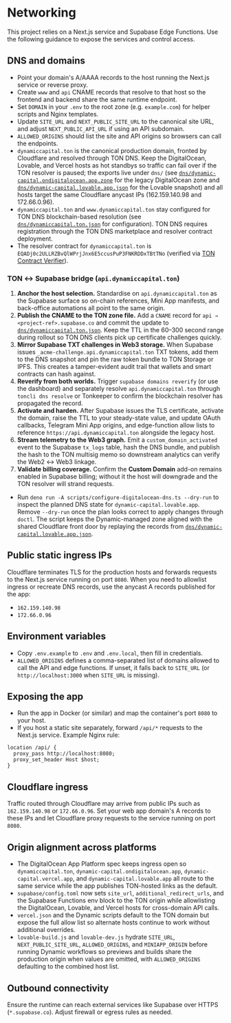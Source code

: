 # Networking

This project relies on a Next.js service and Supabase Edge Functions. Use the
following guidance to expose the services and control access.

## DNS and domains

- Point your domain's A/AAAA records to the host running the Next.js service or
  reverse proxy.
- Create `www` and `api` CNAME records that resolve to that host so the frontend
  and backend share the same runtime endpoint.
- Set `DOMAIN` in your `.env` to the root zone (e.g. `example.com`) for helper
  scripts and Nginx templates.
- Update `SITE_URL` and `NEXT_PUBLIC_SITE_URL` to the canonical site URL, and
  adjust `NEXT_PUBLIC_API_URL` if using an API subdomain.
- `ALLOWED_ORIGINS` should list the site and API origins so browsers can call
  the endpoints.
- `dynamiccapital.ton` is the canonical production domain, fronted by Cloudflare
  and resolved through TON DNS. Keep the DigitalOcean, Lovable, and Vercel hosts
  as hot standbys so traffic can fail over if the TON resolver is paused; the
  exports live under `dns/` (see
  [`dns/dynamic-capital.ondigitalocean.app.zone`](../dns/dynamic-capital.ondigitalocean.app.zone)
  for the legacy DigitalOcean zone and
  [`dns/dynamic-capital.lovable.app.json`](../dns/dynamic-capital.lovable.app.json)
  for the Lovable snapshot) and all hosts target the same Cloudflare anycast IPs
  (162.159.140.98 and 172.66.0.96).
- `dynamiccapital.ton` and `www.dynamiccapital.ton` stay configured for TON DNS
  blockchain-based resolution (see
  [`dns/dynamiccapital.ton.json`](../dns/dynamiccapital.ton.json) for
  configuration). TON DNS requires registration through the TON DNS marketplace
  and resolver contract deployment.
- The resolver contract for `dynamiccapital.ton` is
  `EQADj0c2ULLRZBvQlWPrjJnx6E5ccusPuP3FNKRDDxTBtTNo` (verified via
  [TON Contract Verifier](https://verifier.ton.org/EQADj0c2ULLRZBvQlWPrjJnx6E5ccusPuP3FNKRDDxTBtTNo)).

### TON ↔ Supabase bridge (`api.dynamiccapital.ton`)

1. **Anchor the host selection.** Standardise on `api.dynamiccapital.ton` as the
   Supabase surface so on-chain references, Mini App manifests, and back-office
   automations all point to the same origin.
2. **Publish the CNAME to the TON zone file.** Add a `CNAME` record for
   `api → <project-ref>.supabase.co` and commit the update to
   [`dns/dynamiccapital.ton.json`](../dns/dynamiccapital.ton.json). Keep the TTL
   in the 60–300 second range during rollout so TON DNS clients pick up
   certificate challenges quickly.
3. **Mirror Supabase TXT challenges in Web3 storage.** When Supabase issues
   `_acme-challenge.api.dynamiccapital.ton` TXT tokens, add them to the DNS
   snapshot and pin the raw token bundle to TON Storage or IPFS. This creates a
   tamper-evident audit trail that wallets and smart contracts can hash against.
4. **Reverify from both worlds.** Trigger `supabase domains reverify` (or use
   the dashboard) and separately resolve `api.dynamiccapital.ton` through
   `toncli dns resolve` or Tonkeeper to confirm the blockchain resolver has
   propagated the record.
5. **Activate and harden.** After Supabase issues the TLS certificate, activate
   the domain, raise the TTL to your steady-state value, and update OAuth
   callbacks, Telegram Mini App origins, and edge-function allow lists to
   reference `https://api.dynamiccapital.ton` alongside the legacy host.
6. **Stream telemetry to the Web3 graph.** Emit a `custom_domain_activated`
   event to the Supabase `tx_logs` table, hash the DNS bundle, and publish the
   hash to the TON multisig memo so downstream analytics can verify the Web2 ↔
   Web3 linkage.
7. **Validate billing coverage.** Confirm the **Custom Domain** add-on remains
   enabled in Supabase billing; without it the host will downgrade and the TON
   resolver will strand requests.

- Run `deno run -A scripts/configure-digitalocean-dns.ts --dry-run` to inspect
  the planned DNS state for `dynamic-capital.lovable.app`. Remove `--dry-run`
  once the plan looks correct to apply changes through `doctl`. The script keeps
  the Dynamic-managed zone aligned with the shared Cloudflare front door by
  replaying the records from
  [`dns/dynamic-capital.lovable.app.json`](../dns/dynamic-capital.lovable.app.json).

## Public static ingress IPs

Cloudflare terminates TLS for the production hosts and forwards requests to the
Next.js service running on port `8080`. When you need to allowlist ingress or
recreate DNS records, use the anycast A records published for the app:

- `162.159.140.98`
- `172.66.0.96`

## Environment variables

- Copy `.env.example` to `.env` and `.env.local`, then fill in credentials.
- `ALLOWED_ORIGINS` defines a comma-separated list of domains allowed to call
  the API and edge functions. If unset, it falls back to `SITE_URL` (or
  `http://localhost:3000` when `SITE_URL` is missing).

## Exposing the app

- Run the app in Docker (or similar) and map the container's port `8080` to your
  host.
- If you host a static site separately, forward `/api/*` requests to the Next.js
  service. Example Nginx rule:

```nginx
location /api/ {
  proxy_pass http://localhost:8080;
  proxy_set_header Host $host;
}
```

## Cloudflare ingress

Traffic routed through Cloudflare may arrive from public IPs such as
`162.159.140.98` or `172.66.0.96`. Set your web app domain's A records to these
IPs and let Cloudflare proxy requests to the service running on port `8080`.

## Origin alignment across platforms

- The DigitalOcean App Platform spec keeps ingress open so `dynamiccapital.ton`,
  `dynamic-capital.ondigitalocean.app`, `dynamic-capital.vercel.app`, and
  `dynamic-capital.lovable.app` all route to the same service while the app
  publishes TON-hosted links as the default.
- `supabase/config.toml` now sets `site_url`, `additional_redirect_urls`, and
  the Supabase Functions env block to the TON origin while allowlisting the
  DigitalOcean, Lovable, and Vercel hosts for cross-domain API calls.
- `vercel.json` and the Dynamic scripts default to the TON domain but expose the
  full allow list so alternate hosts continue to work without additional
  overrides.
- `lovable-build.js` and `lovable-dev.js` hydrate `SITE_URL`,
  `NEXT_PUBLIC_SITE_URL`, `ALLOWED_ORIGINS`, and `MINIAPP_ORIGIN` before running
  Dynamic workflows so previews and builds share the production origin when
  values are omitted, with `ALLOWED_ORIGINS` defaulting to the combined host
  list.

## Outbound connectivity

Ensure the runtime can reach external services like Supabase over HTTPS
(`*.supabase.co`). Adjust firewall or egress rules as needed.
